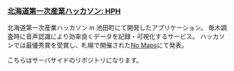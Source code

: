 ### [北海道第一次産業ハッカソン: HPH](https://www.do-hack.org/)

北海道第一次産業ハッカソン in 池田町にて開発したアプリケーション。
毎木調査時に音声認識により効率良くデータを記録・可視化するサービス。
ハッカソンでは最優秀賞を受賞し、札幌で開催された[No Maps](https://no-maps.jp/)にて発表。

こちらはサーバサイドのリポジトリになります。